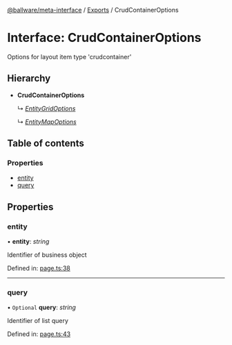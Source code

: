 [@ballware/meta-interface](../README.md) / [Exports](../modules.md) / CrudContainerOptions

# Interface: CrudContainerOptions

Options for layout item type 'crudcontainer'

## Hierarchy

* **CrudContainerOptions**

  ↳ [*EntityGridOptions*](entitygridoptions.md)

  ↳ [*EntityMapOptions*](entitymapoptions.md)

## Table of contents

### Properties

- [entity](crudcontaineroptions.md#entity)
- [query](crudcontaineroptions.md#query)

## Properties

### entity

• **entity**: *string*

Identifier of business object

Defined in: [page.ts:38](https://github.com/ballware/ballware-client/blob/5f55ce4/packages/meta-interface/src/page.ts#L38)

___

### query

• `Optional` **query**: *string*

Identifier of list query

Defined in: [page.ts:43](https://github.com/ballware/ballware-client/blob/5f55ce4/packages/meta-interface/src/page.ts#L43)
